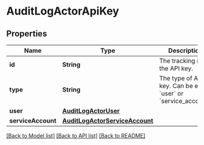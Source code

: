 # AuditLogActorApiKey

## Properties
Name | Type | Description | Notes
------------ | ------------- | ------------- | -------------
**id** | **String** | The tracking id of the API key. | [optional] 
**type** | **String** | The type of API key. Can be either &#x60;user&#x60; or &#x60;service_account&#x60;. | [optional] 
**user** | [**AuditLogActorUser**](AuditLogActorUser.md) |  | [optional] 
**serviceAccount** | [**AuditLogActorServiceAccount**](AuditLogActorServiceAccount.md) |  | [optional] 

[[Back to Model list]](../README.md#documentation-for-models) [[Back to API list]](../README.md#documentation-for-api-endpoints) [[Back to README]](../README.md)


